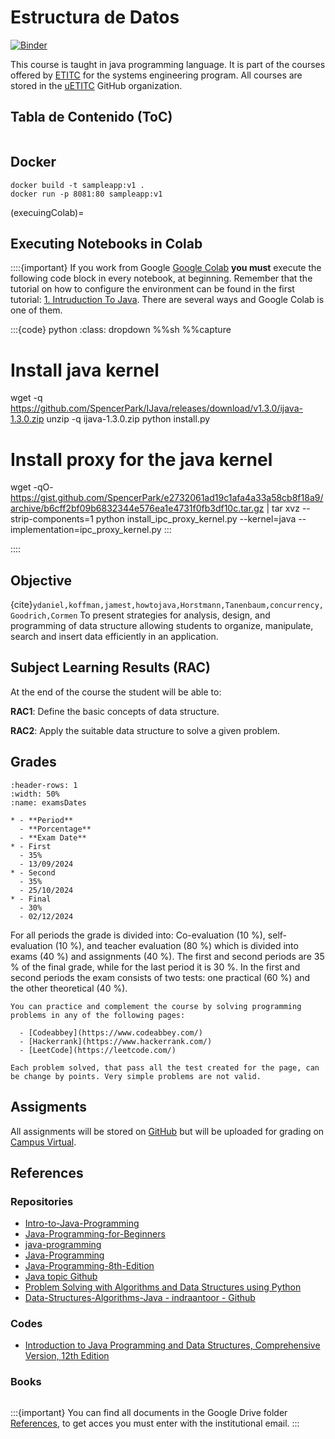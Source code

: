 # Estructura de Datos

[![Binder](https://mybinder.org/badge_logo.svg)](https://mybinder.org/v2/gh/uETITC/DataStructure-2024-2/main?labpath=Lessons)

This course is taught in java programming language. It is part of the courses offered by [ETITC](https://etitc.edu.co/) for the systems engineering program. All courses are stored in the [uETITC](https://uetitc.github.io/) GitHub organization.

## Tabla de Contenido (ToC)


```{tableofcontents}
```

## Docker

```
docker build -t sampleapp:v1 .
docker run -p 8081:80 sampleapp:v1
```

(execuingColab)=
## Executing Notebooks in Colab


::::{important}
If you work from Google [Google Colab](https://colab.research.google.com/) **you must** execute the following code block in every notebook, at beginning. Remember that the tutorial on how to configure the environment can be found in the first tutorial: [1. Intruduction To Java](https://github.com/uETITC/ProgrammingII-2024-2/blob/main/Lessons/1.%20IntroductionToJava.md#instalando-el-kernel-de-java). There are several ways and Google Colab is one of them.

  :::{code} python
  :class: dropdown
  %%sh
  %%capture
  # Install java kernel
  wget -q https://github.com/SpencerPark/IJava/releases/download/v1.3.0/ijava-1.3.0.zip
  unzip -q ijava-1.3.0.zip
  python install.py

  # Install proxy for the java kernel
  wget -qO- https://gist.github.com/SpencerPark/e2732061ad19c1afa4a33a58cb8f18a9/archive/b6cff2bf09b6832344e576ea1e4731f0fb3df10c.tar.gz | tar xvz --strip-components=1
  python install_ipc_proxy_kernel.py --kernel=java --implementation=ipc_proxy_kernel.py
  :::
  
::::

## Objective

{cite}`ydaniel,koffman,jamest,howtojava,Horstmann,Tanenbaum,concurrency,Goodrich,Cormen`
To present strategies for analysis, design, and programming of data structure allowing students to organize, manipulate, search and insert data efficiently in an application.

## Subject Learning Results (RAC)

At the end of the course the student will be able to:

**RAC1**: Define the basic concepts of data structure.

**RAC2**: Apply the suitable data structure to solve a given problem.

## Grades


```{list-table} Exams dates and percentages per period.
:header-rows: 1
:width: 50%
:name: examsDates

* - **Period**
  - **Porcentage**
  - **Exam Date**
* - First
  - 35%
  - 13/09/2024
* - Second
  - 35%
  - 25/10/2024
* - Final
  - 30%
  - 02/12/2024
```


For all periods the grade is divided into: Co-evaluation (10 %), self-evaluation (10 %), and teacher evaluation (80 %) which is divided into exams (40 %) and assignments (40 %). The first and second periods are 35 % of the final grade, while for the last period it is 30 %. In the first and second periods the exam consists of two tests: one practical (60 %) and the other theoretical (40 %). 

```{note}
You can practice and complement the course by solving programming problems in any of the following pages:

  - [Codeabbey](https://www.codeabbey.com/)
  - [Hackerrank](https://www.hackerrank.com/)
  - [LeetCode](https://leetcode.com/)

Each problem solved, that pass all the test created for the page, can be change by points. Very simple problems are not valid.
```


## Assigments

All assignments will be stored on [GitHub](https://github.com/) but will be uploaded for grading on [Campus Virtual](https://campusvirtualpes.etitc.edu.co/Edusuperior/).


## References

### Repositories

- [Intro-to-Java-Programming](https://github.com/jsquared21/Intro-to-Java-Programming)
- [Java-Programming-for-Beginners](https://github.com/PacktPublishing/Java-Programming-for-Beginners)
- [java-programming](https://github.com/angiejones/java-programming?tab=readme-ov-file)
- [Java-Programming](https://github.com/amir0320/Java-Programming)
- [Java-Programming-8th-Edition](https://github.com/mattsblack/Java-Programming-8th-Edition)
- [Java topic Github](https://github.com/topics/java)
- [Problem Solving with Algorithms and Data Structures using Python](https://runestone.academy/ns/books/published/pythonds/index.html)
- [Data-Structures-Algorithms-Java - indraantoor - Github](https://github.com/indraantoor/Data-Structures-Algorithms-Java/tree/master/Non%20Linear%20Data%20Structures/Trees)

### Codes

- [Introduction to Java Programming and Data Structures, Comprehensive Version, 12th Edition](https://media.pearsoncmg.com/ph/esm/ecs_liang_ijp_12/cw/content/source-code.php)
  
### Books

```{bibliography}
```

:::{important}
You can find all documents in the Google Drive folder [References](https://itceduco-my.sharepoint.com/:f:/g/personal/saguileran_itc_edu_co/Eledh23Sd41CnWAnmM3jALkBNHxwDXfiZ4CcmnRTa_ST3Q?e=Z1qPlS), to get acces you must enter with the institutional email.
:::